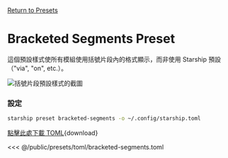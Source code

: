 [Return to Presets](./#bracketed-segments)

# Bracketed Segments Preset

這個預設樣式使所有模組使用括號片段內的格式顯示，而非使用 Starship 預設（"via", "on", etc.）。

![括號片段預設樣式的截圖](/presets/img/bracketed-segments.png)

### 設定

```sh
starship preset bracketed-segments -o ~/.config/starship.toml
```

[點擊此處下載 TOML](/presets/toml/bracketed-segments.toml){download}

<<< @/public/presets/toml/bracketed-segments.toml
